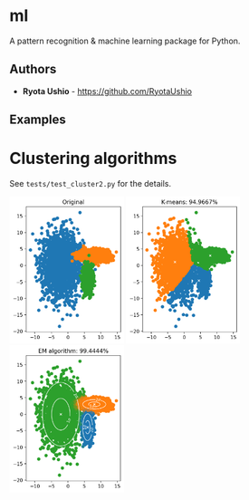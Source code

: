 # ml
A pattern recognition & machine learning package for Python.

## Authors
* **Ryota Ushio** - https://github.com/RyotaUshio

## Examples

# Clustering algorithms

See `tests/test_cluster2.py` for the details.

<img src="https://github.com/RyotaUshio/ml/blob/main/fig/test_em_original.png" width="40%" height="40%"/>	
<img src="https://github.com/RyotaUshio/ml/blob/main/fig/test_em_kmeans.png" width="40%" height="40%"/>
<img src="https://github.com/RyotaUshio/ml/blob/main/fig/test_em_em.png" width="40%" height="40%"/>
